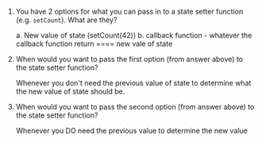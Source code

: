 1. You have 2 options for what you can pass in to a
   state setter function (e.g. `setCount`). What are they?
   
   a. New value of state (setCount(42))
   b. callback function  - whatever the callback function 
   return ==== new vale of state
    
2. When would you want to pass the first option (from answer
   above) to the state setter function?

    Whenever you don't need the previous value of state to determine
    what the new value of state should be.

3. When would you want to pass the second option (from answer
   above) to the state setter function?

   Whenever you DO need the previous value to determine the new value
